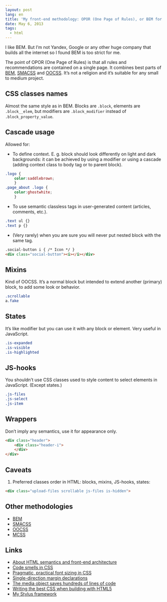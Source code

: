 ```yaml
---
layout: post
lang: en
title: 'My front-end methodology: OPOR (One Page of Rules), or BEM for small sites'
date: May 6, 2013
tags:
  - html
---
```


I like BEM. But I’m not Yandex, Google or any other huge company that builds all the internet so I found BEM is too strict for me.

The point of OPOR (One Page of Rules) is that all rules and recommendations are contained on a single page. It combines best parts of [BEM](http://en.bem.info/), [SMACSS](http://smacss.com/) and [OOCSS](http://coding.smashingmagazine.com/2011/12/12/an-introduction-to-object-oriented-css-oocss/). It’s not a religion and it’s suitable for any small to medium project.

## CSS classes names

Almost the same style as in BEM. Blocks are `.block`, elements are `.block__elem`, but modifiers are `.block_modifier` instead of `.block_property_value`.

## Cascade usage

Allowed for:

- To define context. E. g. block should look differently on light and dark backgrounds: it can be achieved by using a modifier or using a cascade (adding context class to body tag or to parent block).

```css
.logo {
	color:saddlebrown;
	}
.page_about .logo {
	color:ghostwhite;
	}
```

- To use semantic classless tags in user-generated content (articles, comments, etc.).

```css
.text ul {}
.text p {}
```

- (Very rarely) when you are sure you will never put nested block with the same tag.

```html
.social-button i { /* Icon */ }
<div class="social-button"><i></i></div>
```

## Mixins

Kind of OOCSS. It’s a normal block but intended to extend another (primary) block, to add some look or behavior.

```css
.scrollable
a.fake
```

## States

It’s like modifier but you can use it with any block or element. Very useful in JavaScript.

```css
.is-expanded
.is-visible
.is-highlighted
```

## JS-hooks

You shouldn’t use CSS classes used to style content to select elements in JavaScript. (Except states.)

```css
.js-files
.js-select
.js-item
```

## Wrappers

Don’t imply any semantics, use it for appearance only.

```html
<div class="header">
	<div class="header-i">
	</div>
</div>
```

## Caveats

1. Preferred classes order in HTML: blocks, mixins, JS-hooks, states:

```html
<div class="upload-files scrollable js-files is-hidden">
```

## Other methodologies

- [BEM](http://en.bem.info/)
- [SMACSS](http://smacss.com/)
- [OOCSS](http://coding.smashingmagazine.com/2011/12/12/an-introduction-to-object-oriented-css-oocss/)
- [MCSS](https://github.com/operatino/MCSS)

## Links

- [About HTML semantics and front-end architecture](http://nicolasgallagher.com/about-html-semantics-front-end-architecture/)
- [Code smells in CSS](http://csswizardry.com/2012/11/code-smells-in-css/)
- [Pragmatic, practical font sizing in CSS](http://csswizardry.com/2012/02/pragmatic-practical-font-sizing-in-css/)
- [Single-direction margin declarations](http://csswizardry.com/2012/06/single-direction-margin-declarations/)
- [The media object saves hundreds of lines of code](http://www.stubbornella.org/content/2010/06/25/the-media-object-saves-hundreds-of-lines-of-code/)
- [Writing the best CSS when building with HTML5](http://toddmotto.com/writing-the-best-css-when-building-with-html5/)
- [My Stylus framework](https://github.com/sapegin/tamia)